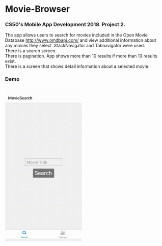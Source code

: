 # Movie-Browser
### CS50's Mobile App Development 2018. Project 2.

The app allows users to search for movies included in the Open Movie Database <http://www.omdbapi.com/> and view additional information about any movies they select.
StackNavigator and Tabnavigator were used.  
There is a search screen.  
There is pagination. App shows more than 10 results if more than 10 results exist.  
There is a screen that shows detail information about a selected movie.  

### Demo
<img src="/GodFather.gif" width="250" height="500"/>

